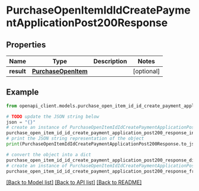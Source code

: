 # PurchaseOpenItemIdIdCreatePaymentApplicationPost200Response


## Properties

Name | Type | Description | Notes
------------ | ------------- | ------------- | -------------
**result** | [**PurchaseOpenItem**](PurchaseOpenItem.md) |  | [optional] 

## Example

```python
from openapi_client.models.purchase_open_item_id_id_create_payment_application_post200_response import PurchaseOpenItemIdIdCreatePaymentApplicationPost200Response

# TODO update the JSON string below
json = "{}"
# create an instance of PurchaseOpenItemIdIdCreatePaymentApplicationPost200Response from a JSON string
purchase_open_item_id_id_create_payment_application_post200_response_instance = PurchaseOpenItemIdIdCreatePaymentApplicationPost200Response.from_json(json)
# print the JSON string representation of the object
print(PurchaseOpenItemIdIdCreatePaymentApplicationPost200Response.to_json())

# convert the object into a dict
purchase_open_item_id_id_create_payment_application_post200_response_dict = purchase_open_item_id_id_create_payment_application_post200_response_instance.to_dict()
# create an instance of PurchaseOpenItemIdIdCreatePaymentApplicationPost200Response from a dict
purchase_open_item_id_id_create_payment_application_post200_response_from_dict = PurchaseOpenItemIdIdCreatePaymentApplicationPost200Response.from_dict(purchase_open_item_id_id_create_payment_application_post200_response_dict)
```
[[Back to Model list]](../README.md#documentation-for-models) [[Back to API list]](../README.md#documentation-for-api-endpoints) [[Back to README]](../README.md)


